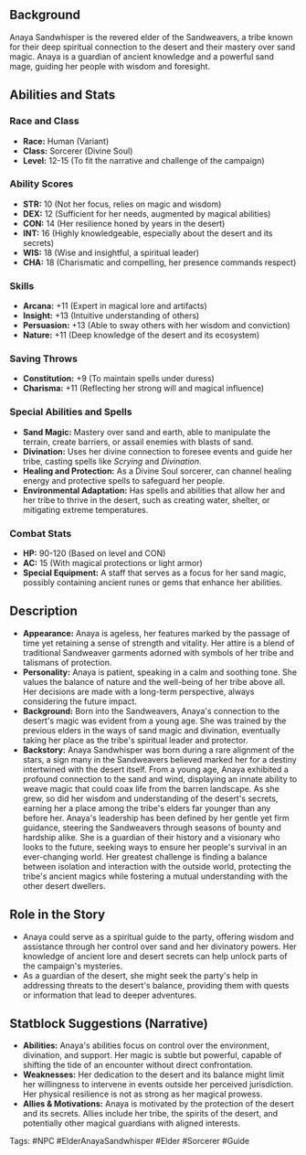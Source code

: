 ## Background
Anaya Sandwhisper is the revered elder of the Sandweavers, a tribe known for their deep spiritual connection to the desert and their mastery over sand magic. Anaya is a guardian of ancient knowledge and a powerful sand mage, guiding her people with wisdom and foresight.

## Abilities and Stats

### Race and Class
- **Race:** Human (Variant)
- **Class:** Sorcerer (Divine Soul)
- **Level:** 12-15 (To fit the narrative and challenge of the campaign)

### Ability Scores
- **STR:** 10 (Not her focus, relies on magic and wisdom)
- **DEX:** 12 (Sufficient for her needs, augmented by magical abilities)
- **CON:** 14 (Her resilience honed by years in the desert)
- **INT:** 16 (Highly knowledgeable, especially about the desert and its secrets)
- **WIS:** 18 (Wise and insightful, a spiritual leader)
- **CHA:** 18 (Charismatic and compelling, her presence commands respect)

### Skills
- **Arcana:** +11 (Expert in magical lore and artifacts)
- **Insight:** +13 (Intuitive understanding of others)
- **Persuasion:** +13 (Able to sway others with her wisdom and conviction)
- **Nature:** +11 (Deep knowledge of the desert and its ecosystem)

### Saving Throws
- **Constitution:** +9 (To maintain spells under duress)
- **Charisma:** +11 (Reflecting her strong will and magical influence)

### Special Abilities and Spells
- **Sand Magic:** Mastery over sand and earth, able to manipulate the terrain, create barriers, or assail enemies with blasts of sand.
- **Divination:** Uses her divine connection to foresee events and guide her tribe, casting spells like *Scrying* and *Divination*.
- **Healing and Protection:** As a Divine Soul sorcerer, can channel healing energy and protective spells to safeguard her people.
- **Environmental Adaptation:** Has spells and abilities that allow her and her tribe to thrive in the desert, such as creating water, shelter, or mitigating extreme temperatures.

### Combat Stats
- **HP:** 90-120 (Based on level and CON)
- **AC:** 15 (With magical protections or light armor)
- **Special Equipment:** A staff that serves as a focus for her sand magic, possibly containing ancient runes or gems that enhance her abilities.

## Description
- **Appearance:** Anaya is ageless, her features marked by the passage of time yet retaining a sense of strength and vitality. Her attire is a blend of traditional Sandweaver garments adorned with symbols of her tribe and talismans of protection.
- **Personality:** Anaya is patient, speaking in a calm and soothing tone. She values the balance of nature and the well-being of her tribe above all. Her decisions are made with a long-term perspective, always considering the future impact.
- **Background:** Born into the Sandweavers, Anaya's connection to the desert's magic was evident from a young age. She was trained by the previous elders in the ways of sand magic and divination, eventually taking her place as the tribe's spiritual leader and protector.
- **Backstory:** Anaya Sandwhisper was born during a rare alignment of the stars, a sign many in the Sandweavers believed marked her for a destiny intertwined with the desert itself. From a young age, Anaya exhibited a profound connection to the sand and wind, displaying an innate ability to weave magic that could coax life from the barren landscape. As she grew, so did her wisdom and understanding of the desert's secrets, earning her a place among the tribe's elders far younger than any before her. Anaya's leadership has been defined by her gentle yet firm guidance, steering the Sandweavers through seasons of bounty and hardship alike. She is a guardian of their history and a visionary who looks to the future, seeking ways to ensure her people's survival in an ever-changing world. Her greatest challenge is finding a balance between isolation and interaction with the outside world, protecting the tribe's ancient magics while fostering a mutual understanding with the other desert dwellers.

## Role in the Story
- Anaya could serve as a spiritual guide to the party, offering wisdom and assistance through her control over sand and her divinatory powers. Her knowledge of ancient lore and desert secrets can help unlock parts of the campaign's mysteries.
- As a guardian of the desert, she might seek the party's help in addressing threats to the desert's balance, providing them with quests or information that lead to deeper adventures.

## Statblock Suggestions (Narrative)
- **Abilities:** Anaya's abilities focus on control over the environment, divination, and support. Her magic is subtle but powerful, capable of shifting the tide of an encounter without direct confrontation.
- **Weaknesses:** Her dedication to the desert and its balance might limit her willingness to intervene in events outside her perceived jurisdiction. Her physical resilience is not as strong as her magical prowess.
- **Allies & Motivations:** Anaya is motivated by the protection of the desert and its secrets. Allies include her tribe, the spirits of the desert, and potentially other magical guardians with aligned interests.

Tags: #NPC #ElderAnayaSandwhisper #Elder #Sorcerer #Guide
